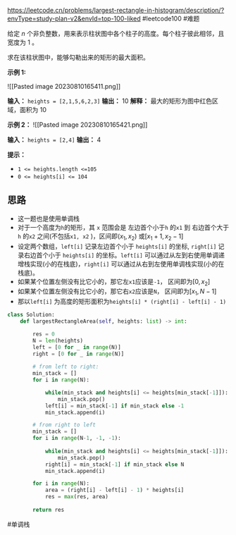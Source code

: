 https://leetcode.cn/problems/largest-rectangle-in-histogram/description/?envType=study-plan-v2&envId=top-100-liked
#leetcode100 #难题 

给定 _n_ 个非负整数，用来表示柱状图中各个柱子的高度。每个柱子彼此相邻，且宽度为 1 。

求在该柱状图中，能够勾勒出来的矩形的最大面积。

**示例 1:**

![[Pasted image 20230810165411.png]]

**输入：** `heights = [2,1,5,6,2,3]`
**输出：** 10
**解释：** 最大的矩形为图中红色区域，面积为 10

**示例 2：**
![[Pasted image 20230810165421.png]]


**输入：** `heights = [2,4]`
**输出：** 4

**提示：**

- `1 <= heights.length <=105`
- `0 <= heights[i] <= 104`


## 思路

- 这一题也是使用单调栈
- 对于一个高度为`h`的矩形，其 `x` 范围会是 左边首个小于`h` 的`x1` 到 右边首个大于`h` 的`x2` 之间(不包括`x1, x2` )，区间即$(x_1, x_2)$ 或$[x_1 + 1, x_2 - 1]$
- 设定两个数组，`left[i]` 记录左边首个小于 `heights[i]` 的坐标, `right[i]` 记录右边首个小于 `heights[i]` 的坐标。`left[i]` 可以通过从左到右使用单调递增栈实现(小的在栈底)，`right[i]` 可以通过从右到左使用单调栈实现(小的在栈底)。
- 如果某个位置左侧没有比它小的，那它左`x1`应该是`-1`， 区间即为$[0, x_2]$
- 如果某个位置左侧没有比它小的，那它右`x2`应该是`N`， 区间即为$[x_1, N-1]$
- 那以`left[i]` 为高度的矩形面积为`heights[i] * (right[i] - left[i] - 1)`
```python
class Solution:
    def largestRectangleArea(self, heights: list) -> int:

        res = 0
        N = len(heights)
        left = [0 for _ in range(N)]
        right = [0 for _ in range(N)]
        
        # from left to right:
        min_stack = []
        for i in range(N):

            while(min_stack and heights[i] <= heights[min_stack[-1]]):
                min_stack.pop()
            left[i] = min_stack[-1] if min_stack else -1
            min_stack.append(i)

        # from right to left
        min_stack = []
        for i in range(N-1, -1, -1):
            
            while(min_stack and heights[i] <= heights[min_stack[-1]]):
                min_stack.pop()
            right[i] = min_stack[-1] if min_stack else N
            min_stack.append(i)

        for i in range(N):
            area = (right[i] - left[i] - 1) * heights[i]
            res = max(res, area)
        
        return res
```


#单调栈